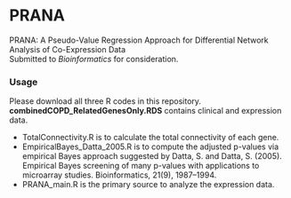 # PRANA

PRANA: A Pseudo-Value Regression Approach for Differential Network Analysis of Co-Expression Data <br />
Submitted to *Bioinformatics* for consideration.

### Usage
Please download all three R codes in this repository. **combinedCOPD_RelatedGenesOnly.RDS** contains clinical and expression data.

* TotalConnectivity.R is to calculate the total connectivity of each gene.
* EmpiricalBayes_Datta_2005.R is to compute the adjusted p-values via empirical Bayes approach suggested by Datta, S. and Datta, S. (2005). Empirical Bayes screening of many p-values with applications to microarray studies. Bioinformatics, 21(9), 1987–1994.
* PRANA_main.R is the primary source to analyze the expression data. 



